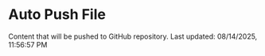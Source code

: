 # Auto Push File

Content that will be pushed to GitHub repository.
Last updated: 08/14/2025, 11:56:57 PM